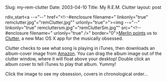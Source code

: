Slug: my-rem-clutter
Date: 2003-04-10
Title: My R.E.M. Clutter
layout: post

rdiv_start<a --="--" href="&lt;!--#enclosure filename=" linkonly="true" remclutter.jpg"="remClutter.jpg&quot;" urlonly="true">&quot;&gt;<img --="--" linkonly="true" remcluttersm.jpg"="remClutterSm.jpg&quot;" src="&lt;!--#enclosure filename=" urlonly="true" />&quot; border=&quot;0&quot;&gt;</a><a href="http://www.kungfugrippe.com/previously/002273.php">Merlin points</a> us to <a href="http://www.sprote.com/clutter/index.html">Clutter</a>, a new Mac OS X app for the musically obsessed.

Clutter checks to see what song is playing in iTunes, then downloads an album-cover image from <a href="http://www.amazon.com">Amazon</a>. You can drag the album image out of the clutter window, where it will float above your desktop! Double click an album cover to tell iTunes to play that album. Yummy!

Click the image to see my obsession, covers in chronological order...
